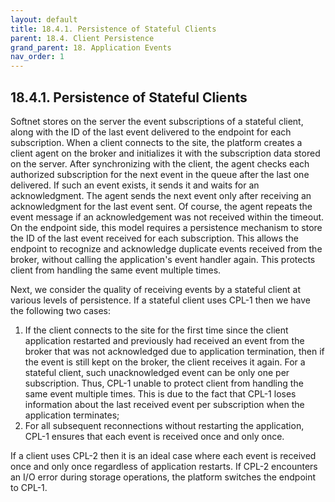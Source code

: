 ```yaml
---
layout: default
title: 18.4.1. Persistence of Stateful Clients
parent: 18.4. Client Persistence
grand_parent: 18. Application Events
nav_order: 1
---
```


## 18.4.1. Persistence of Stateful Clients

Softnet stores on the server the event subscriptions of a stateful client, along with the ID of the last event delivered to the endpoint for each subscription. When a client connects to the site, the platform creates a client agent on the broker and initializes it with the subscription data stored on the server. After synchronizing with the client, the agent checks each authorized subscription for the next event in the queue after the last one delivered. If such an event exists, it sends it and waits for an acknowledgment. The agent sends the next event only after receiving an acknowledgment for the last event sent. Of course, the agent repeats the event message if an acknowledgement was not received within the timeout. On the endpoint side, this model requires a persistence mechanism to store the ID of the last event received for each subscription. This allows the endpoint to recognize and acknowledge duplicate events received from the broker, without calling the application's event handler again. This protects client from handling the same event multiple times.  

Next, we consider the quality of receiving events by a stateful client at various levels of persistence. If a stateful client uses CPL-1 then we have the following two cases:
1.	If the client connects to the site for the first time since the client application restarted and previously had received an event from the broker that was not acknowledged due to application termination, then if the event is still kept on the broker, the client receives it again. For a stateful client, such unacknowledged event can be only one per subscription. Thus, CPL-1 unable to protect client from handling the same event multiple times. This is due to the fact that CPL-1 loses information about the last received event per subscription when the application terminates;
2.	For all subsequent reconnections without restarting the application, CPL-1 ensures that each event is received once and only once.  

If a client uses CPL-2 then it is an ideal case where each event is received once and only once regardless of application restarts. If CPL-2 encounters an I/O error during storage operations, the platform switches the endpoint to CPL-1.
